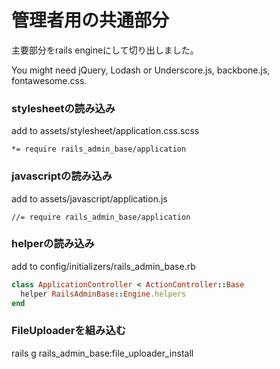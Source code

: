 # 管理者用の共通部分

主要部分をrails engineにして切り出しました。

You might need jQuery, Lodash or Underscore.js, backbone.js, fontawesome.css.

### stylesheetの読み込み
add to assets/stylesheet/application.css.scss

```
*= require rails_admin_base/application
```

### javascriptの読み込み
add to assets/javascript/application.js

``` 
//= require rails_admin_base/application
```

### helperの読み込み

add to config/initializers/rails_admin_base.rb

```ruby 
class ApplicationController < ActionController::Base
  helper RailsAdminBase::Engine.helpers
end
``` 


### FileUploaderを組み込む
rails g rails_admin_base:file_uploader_install
